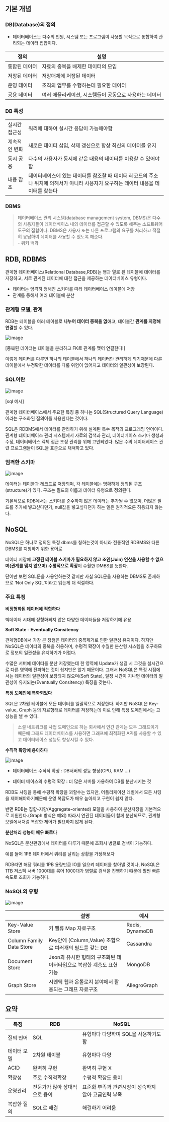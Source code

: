 ## 기본 개념

### DB(Database)의 정의

- 데이터베이스는 다수의 인원, 시스템 또는 프로그램이 사용할 목적으로 통합하여 관리되는 데이터 집합이다.


| 정의 | 설명 |
| --- | --- |
|통합된 데이터  | 자료의 중복을 배제한 데이터의 모임 |
| 저장된 데이터 | 저장매체에 저장된 데이터 |
| 운영 데이터 | 조직의 업무를 수행하는데 필요한 데이터 |
| 공용 데이터 | 여러 애플리케이션, 시스템들이 공동으로 사용하는 데이터 |

### DB 특성

|  |  |
| --- | --- |
| 실시간 접근성 | 쿼리에 대하여 실시간 응답이 가능해야함 |
| 계속적인 변화 | 새로운 데이터 삽입, 삭제 갱신으로 항상 최신의 데이터를 유지 |
|  동시 공용| 다수의 사용자가 동시에 같은 내용의 데이터를 이용할 수 있어야함 |
|  내용 참조| 데이터베이스에 있는 데이터를 참조할 때 데이터 레코드의 주소나 위치에 의해서가 아니라 사용자가 요구하는 데이터 내용을 데이터를 찾는다 |

### DBMS

> 데이터베이스 관리 시스템(database management system, DBMS)은 다수의 사용자들이 데이터베이스 내의 데이터를 접근할 수 있도록 해주는 소프트웨어 도구의 집합이다. DBMS은 사용자 또는 다른 프로그램의 요구를 처리하고 적절히 응답하여 데이터를 사용할 수 있도록 해준다.<br>
>\- 위키 백과


## RDB, RDBMS
관계형 데이터베이스(Relational Database,RDB)는 행과 열로 된 테이블에 데이터를 저장하고, 서로 관계된 데이터에 대한 접근을 제공하는 데이터베이스 유형이다. 

- 데이터는 엄격히 정해진 스키마를 따라 데이터베이스 테이블에 저장
- 관계를 통해서 여러 테이블에 분산

### 관계형 모델, 관계

RDB는 테이블을 여러 테이블로 **나누어 데이터 중복을 없애**고, 테이블간 **관계를 지정해 연결**할 수 있다.

![image](https://img1.daumcdn.net/thumb/R1280x0/?scode=mtistory2&fname=https%3A%2F%2Fblog.kakaocdn.net%2Fdn%2FkOopi%2FbtqvYrNmNUW%2F2UNd4JSEA3YzIwUjDcxYYk%2Fimg.png)

[중복된 데이터는 테이블을 분리하고 FK로 관계를 맺어 연결한다!]

이렇게 데이터를 다루면 하나의 테이블에서 하나의 데이터만 관리하게 되기때문에 다른 테이블에서 부정확한 데이터를 다룰 위험이 없어지고 데이터의 일관성이 보장된다.

### SQL이란

![image](https://upload.wikimedia.org/wikipedia/commons/thumb/a/aa/SQL_ANATOMY_wiki.svg/1920px-SQL_ANATOMY_wiki.svg.png)

[sql 예시]

관계형 데이터베이스에서 주요한 특징 중 하나는 SQL(Structured Query Language)이라는 구조화된 질의어를 사용한다는 것이다.

 SQL은 RDBMS에서 데이터를 관리하기 위해 설계된 특수 목적의 프로그래밍 언어이다.   관계형 데이터베이스 관리 시스템에서 자료의 검색과 관리, 데이터베이스 스키마 생성과 수정, 데이터베이스 객체 접근 조정 관리를 위해 고안되었다. 많은 수의 데이터베이스 관련 프로그램들이 SQL을 표준으로 채택하고 있다.

### 엄격한 스키마

![image](https://t1.daumcdn.net/cfile/tistory/99BF063C5C937DF324)

데이터는 테이블과 레코드로 저장되며, 각 테이블에는 명확하게 정의된 구조(structure)가 있다. 구조는 필드의 이름과 데이터 유형으로 정의된다.

기본적으로 RDB에서는 스키마를 준수하지 않은 데이터는 추가될 수 없으며, 더많은 필드를 추가해 넣고싶다던가, null값을 넣고싶다던가 하는 일은 원칙적으론 허용되지 않는다.



## NoSQL

NoSQL은 하나로 정의된 특정 dbms를 칭하는것이 아니라 전통적인 RDBMS와 다른 DBMS를 지칭하기 위한 용어로

데이터 저장에 **고정된 테이블 스키마가 필요하지 않고** **조인(Join) 연산을 사용할 수 없으며(관계를 맺지 않으며)** **수평적으로 확장**이 수월한 DMBS를 뜻한다.

단어만 보면 SQL문을 사용안하는것 같지만 사실 SQL문을 사용하는 DBMS도 존재하므로  ‘Not Only SQL’이라고 읽는게 더 적절하다. 


### 주요 특징

**비정형화된 데이터에 적합하다**

빅데이터 시대에 정형화되지 않은 다양한 데이터들을 저장하기에 유용

**Soft State - Eventually Consitency**

관계형DB에서 가장 큰 장점은 데이터의 중복제거로 인한 일관성 유지이다. 하지만 NoSQL은 데이터의 중복을 허용하며, 수평적 확장이 수월한 분산형 시스템을 추구하므로 정보의 일관성을 유지하기가 어렵다. 

수많은 서버에 데이터를 분산 저장했는데 한 영역에 Update가 생길 시 그것을 실시간으로 다른 영역에 전파하는 것이 쉽지만은 않기 때문이다. 그래서 NoSQL은 특정 시점에서는 데이터의 일관성이 보장되지 않으며(Soft State), 일정 시간이 지나면 데이터의 일관성이 유지되는(Eventually Consitency) 특징을 갖는다.

**특정 도메인에 특화되있다**

SQL은 2차원 테이블에 모든 데이터를 일괄적으로 저장한다. 하지만 NoSQL은 Key-value, Graph 등의 자료형태로 데이터를 저장하는데 이로 인해 특정 도메인에서는 고성능을 낼 수 있다. 

> 소셜 네트워크를 사업 도메인으로 하는 회사에서 인간 관계는 모두 그래프이기 때문에 그래프 데이터베이스를 사용하면 그래프에 최적화된 API를 사용할 수 있고 데이터베이스 성능도 향상시킬 수 있다. 

**수직적 확장에 용이하다**

![image](https://i.stack.imgur.com/FKv1v.png)

- 데이터베이스 수직적 확장 : DB서버의 성능 향상(CPU, RAM ...)

- 데이터 베이스의 수평적 확장 : 더 많은 서버를 가용하여 DB를 분산시키는 것


RDB도 샤딩을 통해 수평적 확장을 꾀할수는 있지만, 어플리케이션 레벨에서 모든 샤딩을 제어해야하기때문에 운영 복잡도가 매우 높아지고 구현이 쉽지 않다.

반면 RDB는 집합-지향(Aggregate-oriented) 모델을 사용하여 분산저장을 기본적으로 지원한다.(Graph 방식은 예외) 따라서 연관된 데이터들이 함께 분산되므로, 관계형 모델에서처럼 복잡한 제어가 필요하지 않게 된다.

**분산처리 성능이 매우 빠르다**

NoSQL은 분산환경에서 데이터를 다루기 때문에 조회시 병렬로 검색이 가능하다. 

예를 들어 1PB 데이터에서 쿼리를 날리는 상황을 가정해보자

RDB라면 해당 쿼리를 1PB 용량만큼 IO를 일으켜 데이터를 찾아낼 것이나, NoSQL은 1TB 저스펙 서버 1000대를 묶어 1000대가 병렬로 검색을 진행하기 떄문에 훨씬 빠른 속도로 조회가 가능하다.


### NoSQL의 유형
![image](https://shoark7.github.io/assets/img/knowledge/nosql-data-model.jpg)

|  | 설명 |예시|
| --- | --- |---|
| Key-Value Store | 키 밸류 Map 자료구조 |Redis, DynamoDB|
| Column Family Data Store |Key안에 (Column,Value) 조합으로 여러개의 필드를 갖는 DB| Cassandra|
| Document Store | Json과 유사한 형태의 구조화된 데이터타입으로 복잡한 계층도 표현 가능 |MongoDB|
| Graph Store |시멘틱 웹과 온톨로지 분야에서 활용되는 그래프 자료구조 | AllegroGraph|



## 요약


| 특징 | RDB | NoSQL |
| --- | --- | --- |
| 질의 언어 | SQL | 유형마다 다양하며 SQL을 사용하기도 함 |
| 데이터 모델 | 2차원 테이블 | 유형마다 다양 |
| ACID | 완벽히 구현 | 완벽히 구현 X |
| 확장성 | 주로 수직적확장 | 수평적 확장도 용이 |
| 운영관리 | 전문가가 많아 상대적으로 용이 | 표준화 부족과 관련시장이 성숙하지 않아 고급인력 부족 |
| 복잡한 질의 | SQL로 해결 | 해결하기 어려움 |

